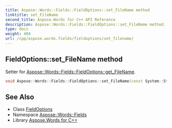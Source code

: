 ```yaml
---
title: Aspose::Words::Fields::FieldOptions::set_FileName method
linktitle: set_FileName
second_title: Aspose.Words for C++ API Reference
description: Aspose::Words::Fields::FieldOptions::set_FileName method. Setter for Aspose::Words::Fields::FieldOptions::get_FileName in C++.
type: docs
weight: 404
url: /cpp/aspose.words.fields/fieldoptions/set_filename/
---
```

## FieldOptions::set_FileName method


Setter for [Aspose::Words::Fields::FieldOptions::get_FileName](../get_filename/).

```cpp
void Aspose::Words::Fields::FieldOptions::set_FileName(const System::String &value)
```

## See Also

* Class [FieldOptions](../)
* Namespace [Aspose::Words::Fields](../../)
* Library [Aspose.Words for C++](../../../)
